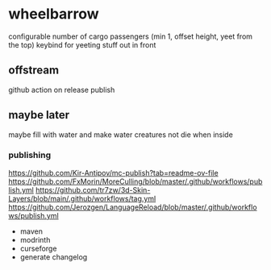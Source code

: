 # wheelbarrow

configurable number of cargo passengers (min 1, offset height, yeet from the top)
keybind for yeeting stuff out in front

## offstream

github action on release publish

## maybe later

maybe fill with water and make water creatures not die when inside

### publishing

https://github.com/Kir-Antipov/mc-publish?tab=readme-ov-file
https://github.com/FxMorin/MoreCulling/blob/master/.github/workflows/publish.yml
https://github.com/tr7zw/3d-Skin-Layers/blob/main/.github/workflows/tag.yml
https://github.com/Jerozgen/LanguageReload/blob/master/.github/workflows/publish.yml

- maven
- modrinth
- curseforge
- generate changelog
